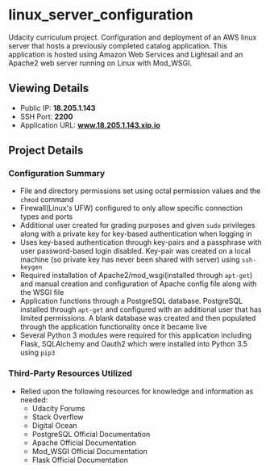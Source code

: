 # linux_server_configuration
  Udacity curriculum project. Configuration and deployment of an AWS linux server that hosts 
  a previously completed catalog application. This application is hosted using Amazon Web Services 
  and Lightsail and an Apache2 web server running on Linux with Mod_WSGI.

## Viewing Details
  * Public IP: **18.205.1.143**
  * SSH Port: **2200**
  * Application URL: **www.18.205.1.143.xip.io**

## Project Details
  ### Configuration Summary
  * File and directory permissions set using octal permission values and the `chmod` command
  * Firewall(Linux's UFW) configured to only allow specific connection types and ports
  * Additional user created for grading purposes and given `sudo` privileges along with a private
    key for key-based authentication when logging in 
  * Uses key-based authentication through key-pairs and a passphrase with user password-based 
    login disabled. Key-pair was created on a local machine (so private key has never been shared 
    with server) using `ssh-keygen`
  * Required installation of Apache2/mod_wsgi(installed through `apt-get`) and manual creation 
    and configuration of Apache config file along with the WSGI file
  * Application functions through a PostgreSQL database. PostgreSQL installed through `apt-get` and 
    configured with an additional user that has limited permissions. A blank database was created and 
    then populated through the application functionality once it became live
  * Several Python 3 modules were required for this application including Flask, SQLAlchemy and Oauth2 
    which were installed into Python 3.5 using `pip3`

  ### Third-Party Resources Utilized
  * Relied upon the following resources for knowledge and information as needed:
    * Udacity Forums
    * Stack Overflow
    * Digital Ocean
    * PostgreSQL Official Documentation
    * Apache Official Documentation
    * Mod_WSGI Official Documentation
    * Flask Official Documentation
